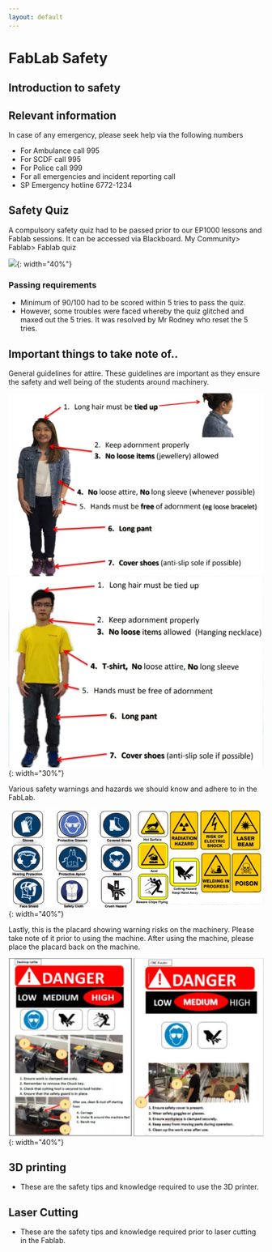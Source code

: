 ```yaml
---
layout: default
---
```


# FabLab Safety

## Introduction to safety

## Relevant information
In case of any emergency, please seek help via the following numbers
* For Ambulance call 995
* For SCDF call 995
* For Police call 999
* For all emergencies and incident reporting call
* SP Emergency hotline 6772-1234

## Safety Quiz
A compulsory safety quiz had to be passed prior to our EP1000 lessons and Fablab sessions. It can be accessed via Blackboard. My Community> Fablab> Fablab quiz

![](image/safety.png){: width="40%"}

### Passing requirements
-  Minimum of 90/100 had to be scored within 5 tries to pass the quiz.
-  However, some troubles were faced whereby the quiz glitched and maxed out the 5 tries. It was resolved by Mr Rodney who reset the 5 tries.

## Important things to take note of..

General guidelines for attire. These guidelines are important as they ensure the safety and well being of the students around machinery.

![](images/attire.jpg){: width="30%"}

Various safety warnings and hazards we should know and adhere to in the FabLab.

![](images/safe.jpg){: width="40%"}

Lastly, this is the placard showing warning risks on the machinery. Please take note of it prior to using the machine. After using the machine, please place the placard back on the machine.

![](images/placard.png){: width="40%"}

## 3D printing
-  These are the safety tips and knowledge required to use the 3D printer.

## Laser Cutting
-  These are the safety tips and knowledge required prior to laser cutting in the Fablab.
